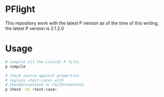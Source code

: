 # PFlight
This repository work with the latest P version
as of the time of this writing, the latest P version is 2.1.2.0

# Usage
```bash
# compile all the crucial P files
p compile 

# check source against properties
# replace <test-case> with
# CheckDroneState or FailDroneState
p check -tc <test-case>
```
